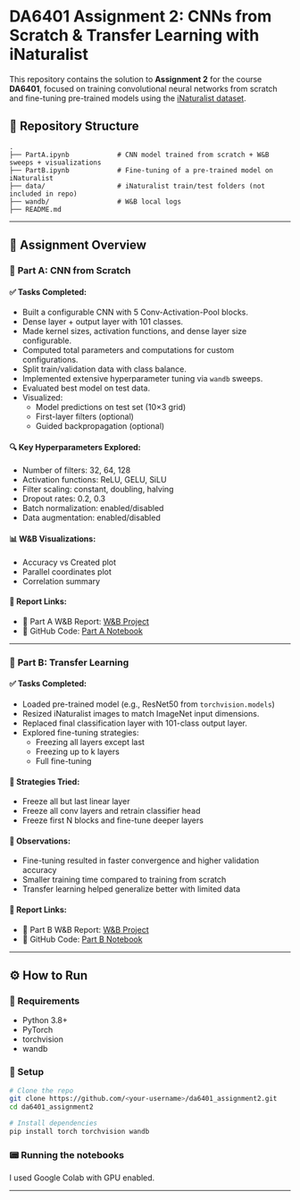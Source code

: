 # DA6401 Assignment 2: CNNs from Scratch & Transfer Learning with iNaturalist

This repository contains the solution to **Assignment 2** for the course **DA6401**, focused on training convolutional neural networks from scratch and fine-tuning pre-trained models using the [iNaturalist dataset](https://www.kaggle.com/competitions/inaturalist-2021-fgvc8/data).

## 📁 Repository Structure

```
.
├── PartA.ipynb            # CNN model trained from scratch + W&B sweeps + visualizations
├── PartB.ipynb            # Fine-tuning of a pre-trained model on iNaturalist
├── data/                  # iNaturalist train/test folders (not included in repo)
├── wandb/                 # W&B local logs
├── README.md              
```

---

## 🚀 Assignment Overview

### 📌 **Part A: CNN from Scratch**

#### ✅ Tasks Completed:
- Built a configurable CNN with 5 Conv-Activation-Pool blocks.
- Dense layer + output layer with 101 classes.
- Made kernel sizes, activation functions, and dense layer size configurable.
- Computed total parameters and computations for custom configurations.
- Split train/validation data with class balance.
- Implemented extensive hyperparameter tuning via `wandb` sweeps.
- Evaluated best model on test data.
- Visualized:
  - Model predictions on test set (10×3 grid)
  - First-layer filters (optional)
  - Guided backpropagation (optional)

#### 🔍 Key Hyperparameters Explored:
- Number of filters: 32, 64, 128
- Activation functions: ReLU, GELU, SiLU
- Filter scaling: constant, doubling, halving
- Dropout rates: 0.2, 0.3
- Batch normalization: enabled/disabled
- Data augmentation: enabled/disabled

#### 📊 W&B Visualizations:
- Accuracy vs Created plot
- Parallel coordinates plot
- Correlation summary

#### 📎 Report Links:
- 🧠 Part A W&B Report: [W&B Project](https://api.wandb.ai/links/na21b051-indian-institute-of-technology-madras/f78cdtsl)
- 🧾 GitHub Code: [Part A Notebook](https://github.com/Parasmukati/DA6401_assignment2/blob/main/PartA.ipynb)

---

### 📌 **Part B: Transfer Learning**

#### ✅ Tasks Completed:
- Loaded pre-trained model (e.g., ResNet50 from `torchvision.models`)
- Resized iNaturalist images to match ImageNet input dimensions.
- Replaced final classification layer with 101-class output layer.
- Explored fine-tuning strategies:
  - Freezing all layers except last
  - Freezing up to k layers
  - Full fine-tuning

#### 🧪 Strategies Tried:
- Freeze all but last linear layer
- Freeze all conv layers and retrain classifier head
- Freeze first N blocks and fine-tune deeper layers

#### 📌 Observations:
- Fine-tuning resulted in faster convergence and higher validation accuracy
- Smaller training time compared to training from scratch
- Transfer learning helped generalize better with limited data

#### 📎 Report Links:
- 🧠 Part B W&B Report: [W&B Project](https://api.wandb.ai/links/na21b051-indian-institute-of-technology-madras/f78cdtsl)
- 🧾 GitHub Code: [Part B Notebook](https://github.com/Parasmukati/DA6401_assignment2/blob/main/PartB.ipynb)

---

## ⚙️ How to Run

### 🔧 Requirements
- Python 3.8+
- PyTorch
- torchvision
- wandb

### 🏃 Setup

```bash
# Clone the repo
git clone https://github.com/<your-username>/da6401_assignment2.git
cd da6401_assignment2

# Install dependencies
pip install torch torchvision wandb
```

### 📟 Running the notebooks
I used Google Colab with GPU enabled.

---
